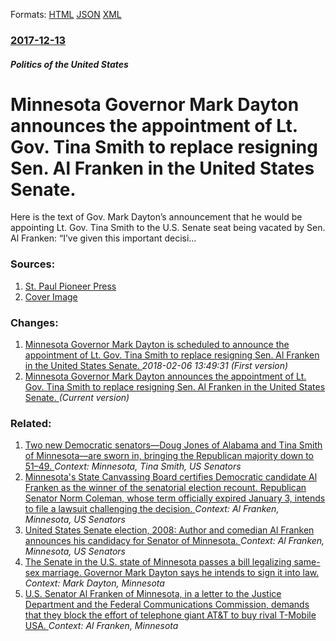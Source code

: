 
Formats: [HTML](/news/2017/12/13/minnesota-governor-mark-dayton-announces-the-appointment-of-lt-gov-tina-smith-to-replace-resigning-sen-al-franken-in-the-united-states-se.html)  [JSON](/news/2017/12/13/minnesota-governor-mark-dayton-announces-the-appointment-of-lt-gov-tina-smith-to-replace-resigning-sen-al-franken-in-the-united-states-se.json)  [XML](/news/2017/12/13/minnesota-governor-mark-dayton-announces-the-appointment-of-lt-gov-tina-smith-to-replace-resigning-sen-al-franken-in-the-united-states-se.xml)  

### [2017-12-13](/news/2017/12/13/index.md)

##### Politics of the United States
# Minnesota Governor Mark Dayton announces the appointment of Lt. Gov. Tina Smith to replace resigning Sen. Al Franken in the United States Senate. 

Here is the text of Gov. Mark Dayton’s announcement that he would be appointing Lt. Gov. Tina Smith to the U.S. Senate seat being vacated by Sen. Al Franken: &#8220;I’ve given this important decisi…


### Sources:

1. [St. Paul Pioneer Press](http://www.twincities.com/2017/12/13/full-text-of-minn-gov-mark-dayton-naming-tina-smith-to-replace-al-franken/)
1. [Cover Image](http://www.twincities.com/wp-content/uploads/2017/12/smith-dayton1.jpg?w=1024&amp;h=731)

### Changes:

1. [Minnesota Governor Mark Dayton is scheduled to announce the appointment of Lt. Gov. Tina Smith to replace resigning Sen. Al Franken in the United States Senate. ](/news/2017/12/13/minnesota-governor-mark-dayton-is-scheduled-to-announce-the-appointment-of-lt-gov-tina-smith-to-replace-resigning-sen-al-franken-in-the-u.md) _2018-02-06 13:49:31 (First version)_
1. [Minnesota Governor Mark Dayton announces the appointment of Lt. Gov. Tina Smith to replace resigning Sen. Al Franken in the United States Senate. ](/news/2017/12/13/minnesota-governor-mark-dayton-announces-the-appointment-of-lt-gov-tina-smith-to-replace-resigning-sen-al-franken-in-the-united-states-se.md) _(Current version)_

### Related:

1. [Two new Democratic senators&mdash;Doug Jones of Alabama and Tina Smith of Minnesota&mdash;are sworn in, bringing the Republican majority down to 51&ndash;49. ](/news/2018/01/3/two-new-democratic-senators-mdash-doug-jones-of-alabama-and-tina-smith-of-minnesota-mdash-are-sworn-in-bringing-the-republican-majority-dow.md) _Context: Minnesota, Tina Smith, US Senators_
2. [ Minnesota's State Canvassing Board certifies Democratic candidate Al Franken as the winner of the senatorial election recount. Republican Senator Norm Coleman, whose term officially expired January 3, intends to file a lawsuit challenging the decision. ](/news/2009/01/5/minnesota-s-state-canvassing-board-certifies-democratic-candidate-al-franken-as-the-winner-of-the-senatorial-election-recount-republican-s.md) _Context: Al Franken, Minnesota, US Senators_
3. [ United States Senate election, 2008: Author and comedian Al Franken announces his candidacy for Senator of Minnesota. ](/news/2007/02/14/united-states-senate-election-2008-author-and-comedian-al-franken-announces-his-candidacy-for-senator-of-minnesota.md) _Context: Al Franken, Minnesota, US Senators_
4. [The Senate in the U.S. state of Minnesota passes a bill legalizing same-sex marriage. Governor Mark Dayton says he intends to sign it into law. ](/news/2013/05/13/the-senate-in-the-u-s-state-of-minnesota-passes-a-bill-legalizing-same-sex-marriage-governor-mark-dayton-says-he-intends-to-sign-it-into-l.md) _Context: Mark Dayton, Minnesota_
5. [U.S. Senator Al Franken of Minnesota, in a letter to the Justice Department and the Federal Communications Commission, demands that they block the effort of telephone giant AT&T to buy rival T-Mobile USA. ](/news/2011/07/26/u-s-senator-al-franken-of-minnesota-in-a-letter-to-the-justice-department-and-the-federal-communications-commission-demands-that-they-blo.md) _Context: Al Franken, Minnesota_
